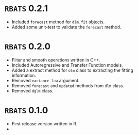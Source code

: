 # `RBATS` 0.2.1
- Included `forecast` method for `dlm.fit` objects.
- Added some unit-test to validate the `forecast` method.

# `RBATS` 0.2.0

- Filter and smooth operations written in C++.
- Included Autoregressive and Transfer Function models.
- Added a extract method for `dlm` class to extracting the fitting information.
- Removed `variance_law` argument.
- Removed `forecast` and `updated` methods from `dlm` class.
- Removed `dglm` class.


# `RBATS` 0.1.0
- First release version written in R.
-
